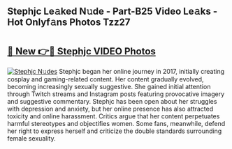 ## Stephjc Le𝚊ked N𝚞de - Part-B25 Video Le𝚊ks - Hot Onlyf𝚊ns Photos Tzz27

# <h2><a href="http://ab55428.deff.icu/?id=Stephjc">🔗 New 👉🔴 Stephjc VIDEO Photos</a></h2>

[![Stephjc N𝚞des](https://i.imgur.com/rIISA9y.gif)](http://ab55428.deff.icu/?id=Stephjc)
Stephjc began her online journey in 2017, initially creating cosplay and gaming-related content. Her content gradually evolved, becoming increasingly sexually suggestive. She gained initial attention through Twitch streams and Instagram posts featuring provocative imagery and suggestive commentary. Stephjc has been open about her struggles with depression and anxiety, but her online presence has also attracted toxicity and online harassment. Critics argue that her content perpetuates harmful stereotypes and objectifies women. Some fans, meanwhile, defend her right to express herself and criticize the double standards surrounding female sexuality.
